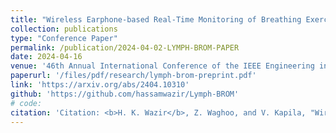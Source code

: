 ```yaml
---
title: "Wireless Earphone-based Real-Time Monitoring of Breathing Exercises: A Deep Learning Approach"
collection: publications
type: "Conference Paper"
permalink: /publication/2024-04-02-LYMPH-BROM-PAPER
date: 2024-04-16
venue: '46th Annual International Conference of the IEEE Engineering in Medicine & Biology Society (EMBC)'
paperurl: '/files/pdf/research/lymph-brom-preprint.pdf'
link: 'https://arxiv.org/abs/2404.10310'
github: 'https://github.com/hassamwazir/Lymph-BROM'
# code:
citation: 'Citation: <b>H. K. Wazir</b>, Z. Waghoo, and V. Kapila, "Wireless earphone-based real-time monitoring of breathing exercises: A deep learning approach," <i>in IEEE Engineering in Medicine & Biology Society</i>, 2024, accepted for publication.'
---
```

